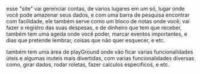 esse "site" vai gerenciar contas, de varios lugares em um só, lugar onde você pode amazenar seus dados, e com uma barra de pesquisa encontrar com facilidade, ele também serve como um bloco de notas onde você,
vai fazer o registro das suas despesas, e de dinheiro que tem que receber, também tem uma ageda onde você poder, marcar eventos importantes, e dias que pretende lembrar, coisas que não quer esquecer, e etc.

também tem uma área de playGround onde vão ficar varias funcionalidades úteis e algumas inuteis mais divertidas, com varias funcionalidades diversas como, girar dados, rodar roletas, fazer calculos especificos, e etc.

